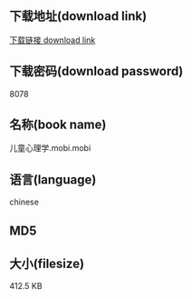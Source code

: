 ## 下载地址(download link)
[下载链接 download link](https://voluble-croquembouche-d321dc.netlify.app/?s=%E5%84%BF%E7%AB%A5%E5%BF%83%E7%90%86%E5%AD%A6.mobi)

## 下载密码(download password)
8078

## 名称(book name)
儿童心理学.mobi.mobi

## 语言(language)
chinese

## MD5


## 大小(filesize)
412.5 KB
